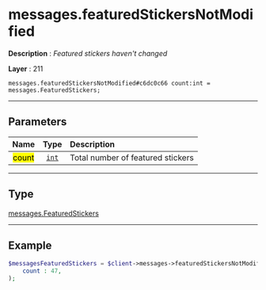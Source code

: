 # messages.featuredStickersNotModified

**Description** : *Featured stickers haven't changed*

**Layer** : 211

```tl
messages.featuredStickersNotModified#c6dc0c66 count:int = messages.FeaturedStickers;
```

---

## Parameters

| Name | Type | Description |
| :---: | :---: | :--- |
| <mark>count</mark> | [`int`](type/int) | Total number of featured stickers |

---

## Type

[messages.FeaturedStickers](type/messages.FeaturedStickers)

---

## Example

```php
$messagesFeaturedStickers = $client->messages->featuredStickersNotModified(
	count : 47,
);
```